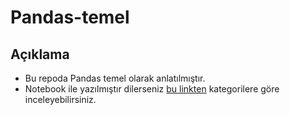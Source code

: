 # Pandas-temel

## Açıklama

 - Bu repoda Pandas temel olarak anlatılmıştır.
 - Notebook ile yazılmıştır dilerseniz [bu linkten](https://colab.research.google.com/github/furkaanasik/Pandas-temel/blob/main/PandasNotes.ipynb) kategorilere göre inceleyebilirsiniz.
